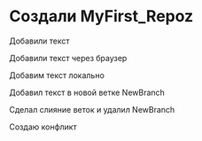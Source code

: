 # Создали MyFirst_Repoz

Добавили текст

Добавили текст через браузер

Добавим текст локально

Добавил текст в новой ветке NewBranch

Сделал слияние веток и удалил NewBranch

Создаю конфликт
